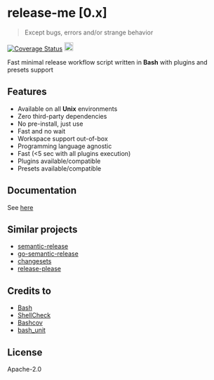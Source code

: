 # release-me \[0.x\]

> Except bugs, errors and/or strange behavior

[![Coverage Status](https://coveralls.io/repos/github/dalisoft/release-me/badge.svg?branch=master)](https://coveralls.io/github/dalisoft/release-me?branch=master)
[<img src="https://api.gitsponsors.com/api/badge/img?id=743784077" height="20">](https://api.gitsponsors.com/api/badge/link?p=Q26SK7df9jSNo82s5G0RZDW4jghr7zW3KWUlchMOx5EzVTotTU0FHtCiA2pesrTASuv7mbIiRD5bT6sZ1yLCRNazxDf64E3xTd/Q8adPxhDi85fttM2EfidezOkOtLug8sGoOYzL0RbPOiKQYfbYQg==)

Fast minimal release workflow script written in **Bash** with plugins and presets support

## Features

- Available on all **Unix** environments
- Zero third-party dependencies
- No pre-install, just use
- Fast and no wait
- Workspace support out-of-box
- Programming language agnostic
- Fast (<5 sec with all plugins execution)
- Plugins available/compatible
- Presets available/compatible

## Documentation

See [here](https://dalisoft.github.io/release-me)

## Similar projects

- [semantic-release](https://semantic-release.gitbook.io)
- [go-semantic-release](https://github.com/go-semantic-release/semantic-release)
- [changesets](https://github.com/changesets/changesets)
- [release-please](https://github.com/googleapis/release-please)

## Credits to

- [Bash](https://www.gnu.org/software/bash)
- [ShellCheck](https://github.com/koalaman/shellcheck)
- [Bashcov](https://github.com/infertux/bashcov)
- [bash_unit](https://github.com/pgrange/bash_unit)

## License

Apache-2.0
